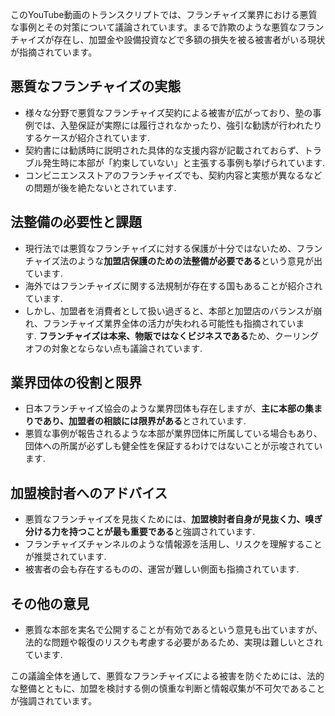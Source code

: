 このYouTube動画のトランスクリプトでは、フランチャイズ業界における悪質な事例とその対策について議論されています。まるで詐欺のような悪質なフランチャイズが存在し、加盟金や設備投資などで多額の損失を被る被害者がいる現状が指摘されています。

## 悪質なフランチャイズの実態

- 様々な分野で悪質なフランチャイズ契約による被害が広がっており、塾の事例では、入塾保証が実際には履行されなかったり、強引な勧誘が行われたりするケースが紹介されています.
- 契約書には勧誘時に説明された具体的な支援内容が記載されておらず、トラブル発生時に本部が「約束していない」と主張する事例も挙げられています.
- コンビニエンスストアのフランチャイズでも、契約内容と実態が異なるなどの問題が後を絶たないとされています.

## 法整備の必要性と課題

- 現行法では悪質なフランチャイズに対する保護が十分ではないため、フランチャイズ法のような**加盟店保護のための法整備が必要である**という意見が出ています.
- 海外ではフランチャイズに関する法規制が存在する国もあることが紹介されています.
- しかし、加盟者を消費者として扱い過ぎると、本部と加盟店のバランスが崩れ、フランチャイズ業界全体の活力が失われる可能性も指摘されています. **フランチャイズは本来、物販ではなくビジネスである**ため、クーリングオフの対象とならない点も議論されています.

## 業界団体の役割と限界

- 日本フランチャイズ協会のような業界団体も存在しますが、**主に本部の集まりであり、加盟者の相談には限界がある**とされています.
- 悪質な事例が報告されるような本部が業界団体に所属している場合もあり、団体への所属が必ずしも健全性を保証するわけではないことが示唆されています.

## 加盟検討者へのアドバイス

- 悪質なフランチャイズを見抜くためには、**加盟検討者自身が見抜く力、嗅ぎ分ける力を持つことが最も重要である**と強調されています.
- フランチャイズチャンネルのような情報源を活用し、リスクを理解することが推奨されています.
- 被害者の会も存在するものの、運営が難しい側面も指摘されています.

## その他の意見

- 悪質な本部を実名で公開することが有効であるという意見も出ていますが、法的な問題や報復のリスクも考慮する必要があるため、実現は難しいとされています.

この議論全体を通して、悪質なフランチャイズによる被害を防ぐためには、法的な整備とともに、加盟を検討する側の慎重な判断と情報収集が不可欠であることが強調されています。
